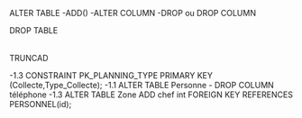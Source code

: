 ALTER TABLE <table>
 -ADD(<collones>)
 -ALTER COLUMN
 -DROP
 ou DROP COLUMN

 DROP TABLE <table>
 TRUNCAD


-1.3
    CONSTRAINT PK_PLANNING_TYPE PRIMARY KEY (Collecte,Type_Collecte);
-1.1
    ALTER TABLE Personne
        - DROP COLUMN téléphone
-1.3
    ALTER TABLE Zone
    ADD chef int FOREIGN KEY REFERENCES PERSONNEL(id);
    